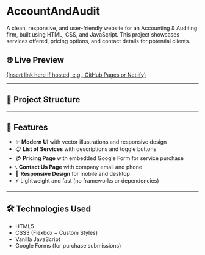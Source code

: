 # AccountAndAudit

A clean, responsive, and user-friendly website for an Accounting & Auditing firm, built using HTML, CSS, and JavaScript. This project showcases services offered, pricing options, and contact details for potential clients.

## 🌐 Live Preview

[(Insert link here if hosted, e.g., GitHub Pages or Netlify)](https://jatinvishwakarma001.github.io/AccountAndAudit/index.html)

---

## 📁 Project Structure


---

## 💼 Features

- ✨ **Modern UI** with vector illustrations and responsive design
- 📋 **List of Services** with descriptions and toggle buttons
- 💳 **Pricing Page** with embedded Google Form for service purchase
- 📞 **Contact Us Page** with company email and phone
- 📱 **Responsive Design** for mobile and desktop
- ⚡ Lightweight and fast (no frameworks or dependencies)

---

## 🛠️ Technologies Used

- HTML5
- CSS3 (Flexbox + Custom Styles)
- Vanilla JavaScript
- Google Forms (for purchase submissions)
  
